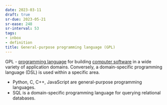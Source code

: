 ```yaml
---
date: 2023-03-11
draft: true
sr-due: 2023-05-21
sr-ease: 248
sr-interval: 53
tags:
- inbox
- definition
title: General-purpose programming language (GPL)
---
```


GPL - [programming language](./programming%20language.md) for building
[computer software](./computer%20software.md) in a wide variety of application domains.
Conversely, a domain-specific programming language (DSL) is used within a
specific area.


- Python, C, C++, JavaScript are general-purpose programming languages.
- SQL is a domain-specific programming language for querying relational
  databases.